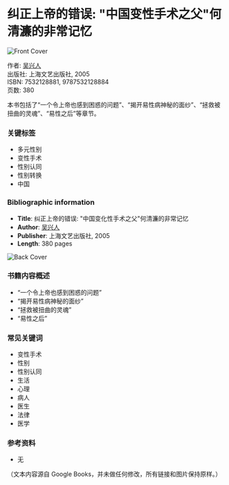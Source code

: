 # 纠正上帝的错误: "中国变性手术之父"何清濂的非常记忆

![Front Cover](https://books.google.com/books/content?id=7PuhjwEACAAJ&printsec=frontcover&img=1&zoom=1&imgtk=AFLRE71EA44laavncXabnx6zSJvr_pupBr0xDEi-LjTRBlJ4bGp2G3oa1cb2vjJBDs-XKD7_gOHMf1Zj57_6Dtm7XwyceS5CvU2BHubUbkL4-I4hu20l0e4IiiaREsL38V68MIezvPWi)

作者: [吴兴人](https://www.google.com/search?tbo=p&tbm=bks&q=inauthor:%22%E5%90%B4%E5%85%B4%E4%BA%BA%22)  
出版社: 上海文艺出版社, 2005  
ISBN: 7532128881, 9787532128884  
页数: 380  

本书包括了“一个令上帝也感到困惑的问题”、“揭开易性病神秘的面纱”、“拯救被扭曲的灵魂”、“易性之后”等章节。

### 关键标签
- 多元性别
- 变性手术
- 性别认同
- 性别转换
- 中国

### Bibliographic information
- **Title**: 纠正上帝的错误: "中国变化性手术之父"何清濂的非常记忆
- **Author**: [吴兴人](https://www.google.com/search?tbo=p&tbm=bks&q=inauthor:%22%E5%90%B4%E5%85%B4%E4%BA%BA%22&source=gbs_metadata_r&cad=4)
- **Publisher**: 上海文艺出版社, 2005
- **Length**: 380 pages

![Back Cover](https://books.google.com/books/content?id=5_BvAAAAIAAJ&printsec=frontcover&img=1&zoom=1&h=160&stbn=1)

### 书籍内容概述
- “一个令上帝也感到困惑的问题”
- “揭开易性病神秘的面纱”
- “拯救被扭曲的灵魂”
- “易性之后”

### 常见关键词
- 变性手术
- 性别
- 性别认同
- 生活
- 心理
- 病人
- 医生
- 法律
- 医学

### 参考资料
- 无

（文本内容源自 Google Books，并未做任何修改，所有链接和图片保持原样。）